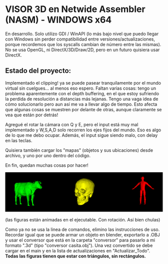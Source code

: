 # VISOR 3D en Netwide Assembler (NASM) - WINDOWS x64

En desarrollo. Solo utilizo GDI / WinAPI (lo más bajo nivel que puedo llegar con Windows sin perder compatibilidad entre versiones/actualizaciones, porque recordemos que los syscalls cambian de número entre las mismas). No se usa OpenGL, ni DirectX/3D/Draw/2D, pero en un futuro quisiera usar DirectX.

## Estado del proyecto: 

Implementado el clipping! ya se puede pasear tranquilamente por el mundo virtual sin cuelgues... al menos eso espero. Faltan varias cosas: tengo un problema aparentemente con el depth buffering, en el que estoy sufriendo la perdida de resolución a distancias más lejanas. Tengo una vaga idea de cómo solucionarlo pero aun así me va a llevar algo de tiempo. Esto afecta que algunas cosas se muestren por delante de otras, aunque claramente se vea que están por detrás! 

Agregué el rotar la cámara con Q y E, pero el input está muy mal implementado y W,S,A,D solo recorren los ejes fijos del mundo. Eso es algo de lo que me debo ocupar. Además, el input sigue siendo malo, con delay en las teclas. 

Quisiera también cargar los "mapas" (objetos y sus ubicaciones) desde archivo, y uno por uno dentro del código. 

En fin, quedan muchas cosas por hacer!


![alt text](https://github.com/Ferig83/Visor3D_ASM/blob/master/sinister.png)


(las figuras están animadas en el ejecutable. Con rotación. Así bien chulas)

Como ya no se usa la linea de comandos, elimino las instrucciones de uso. Recordar igual que se puede armar un objeto en blender, exportarlo a .OBJ y usar el conversor que está en la carpeta "conversor" para pasarlo a mi formato ".3d" (tipo "conversor casita.obj"). Una vez convertido se debe cargar en el main y en la lista de actualizaciones en "Actualizar_Todo". __Todas las figuras tienen que estar con triángulos, sin rectángulos.__








